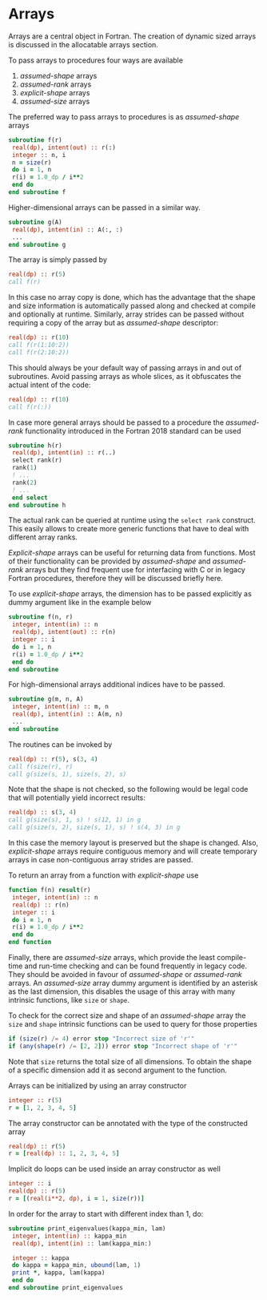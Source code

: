 
# Arrays


Arrays are a central object in Fortran. The creation of dynamic sized arrays
is discussed in the allocatable arrays section.


To pass arrays to procedures four ways are available


1. *assumed-shape* arrays
2. *assumed-rank* arrays
3. *explicit-shape* arrays
4. *assumed-size* arrays


The preferred way to pass arrays to procedures is as *assumed-shape* arrays



```f
subroutine f(r)
 real(dp), intent(out) :: r(:)
 integer :: n, i
 n = size(r)
 do i = 1, n
 r(i) = 1.0_dp / i**2
 end do
end subroutine f

```


Higher-dimensional arrays can be passed in a similar way.



```f
subroutine g(A)
 real(dp), intent(in) :: A(:, :)
 ...
end subroutine g

```


The array is simply passed by



```f
real(dp) :: r(5)
call f(r)

```


In this case no array copy is done, which has the advantage that the shape and size
information is automatically passed along and checked at compile and optionally at
runtime.
Similarly, array strides can be passed without requiring a copy of the array but as
*assumed-shape* descriptor:



```f
real(dp) :: r(10)
call f(r(1:10:2))
call f(r(2:10:2))

```


This should always be your default way of passing arrays in and out of subroutines.
Avoid passing arrays as whole slices, as it obfuscates the actual intent of the code:



```f
real(dp) :: r(10)
call f(r(:))

```


In case more general arrays should be passed to a procedure the *assumed-rank*
functionality introduced in the Fortran 2018 standard can be used



```f
subroutine h(r)
 real(dp), intent(in) :: r(..)
 select rank(r)
 rank(1)
 ! ...
 rank(2)
 ! ...
 end select
end subroutine h

```


The actual rank can be queried at runtime using the `select rank` construct.
This easily allows to create more generic functions that have to deal with
different array ranks.


*Explicit-shape* arrays can be useful for returning data from functions.
Most of their functionality can be provided by *assumed-shape* and *assumed-rank*
arrays but they find frequent use for interfacing with C or in legacy Fortran
procedures, therefore they will be discussed briefly here.


To use *explicit-shape* arrays, the dimension has to be passed explicitly as dummy
argument like in the example below



```f
subroutine f(n, r)
 integer, intent(in) :: n
 real(dp), intent(out) :: r(n)
 integer :: i
 do i = 1, n
 r(i) = 1.0_dp / i**2
 end do
end subroutine

```


For high-dimensional arrays additional indices have to be passed.



```f
subroutine g(m, n, A)
 integer, intent(in) :: m, n
 real(dp), intent(in) :: A(m, n)
 ...
end subroutine

```


The routines can be invoked by



```f
real(dp) :: r(5), s(3, 4)
call f(size(r), r)
call g(size(s, 1), size(s, 2), s)

```


Note that the shape is not checked, so the following would be legal code
that will potentially yield incorrect results:



```f
real(dp) :: s(3, 4)
call g(size(s), 1, s) ! s(12, 1) in g
call g(size(s, 2), size(s, 1), s) ! s(4, 3) in g

```


In this case the memory layout is preserved but the shape is changed.
Also, *explicit-shape* arrays require contiguous memory and will create temporary
arrays in case non-contiguous array strides are passed.


To return an array from a function with *explicit-shape* use



```f
function f(n) result(r)
 integer, intent(in) :: n
 real(dp) :: r(n)
 integer :: i
 do i = 1, n
 r(i) = 1.0_dp / i**2
 end do
end function

```


Finally, there are *assumed-size* arrays, which provide the least compile-time and run-time
checking and can be found frequently in legacy code. They should be avoided
in favour of *assumed-shape* or *assumed-rank* arrays.
An *assumed-size* array dummy argument is identified by an asterisk as the last dimension,
this disables the usage of this array with many intrinsic functions, like `size` or
`shape`.


To check for the correct size and shape of an *assumed-shape* array the `size` and
`shape` intrinsic functions can be used to query for those properties



```f
if (size(r) /= 4) error stop "Incorrect size of 'r'"
if (any(shape(r) /= [2, 2])) error stop "Incorrect shape of 'r'"

```


Note that `size` returns the total size of all dimensions. To obtain the shape of
a specific dimension add it as second argument to the function.


Arrays can be initialized by using an array constructor



```f
integer :: r(5)
r = [1, 2, 3, 4, 5]

```


The array constructor can be annotated with the type of the constructed array



```f
real(dp) :: r(5)
r = [real(dp) :: 1, 2, 3, 4, 5]

```


Implicit do loops can be used inside an array constructor as well



```f
integer :: i
real(dp) :: r(5)
r = [(real(i**2, dp), i = 1, size(r))]

```


In order for the array to start with different index than 1, do:



```f
subroutine print_eigenvalues(kappa_min, lam)
 integer, intent(in) :: kappa_min
 real(dp), intent(in) :: lam(kappa_min:)

 integer :: kappa
 do kappa = kappa_min, ubound(lam, 1)
 print *, kappa, lam(kappa)
 end do
end subroutine print_eigenvalues

```






